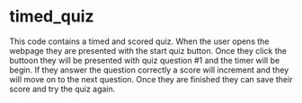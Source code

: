 # timed_quiz

This code contains a timed and scored quiz. When the user opens the webpage they are presented with the start quiz button. Once they click the buttoon they will be presented with quiz question #1 and the timer will be begin. If they answer the question correctly a score will increment and they will move on to the next question. Once they are finished they can save their score and try the quiz again.